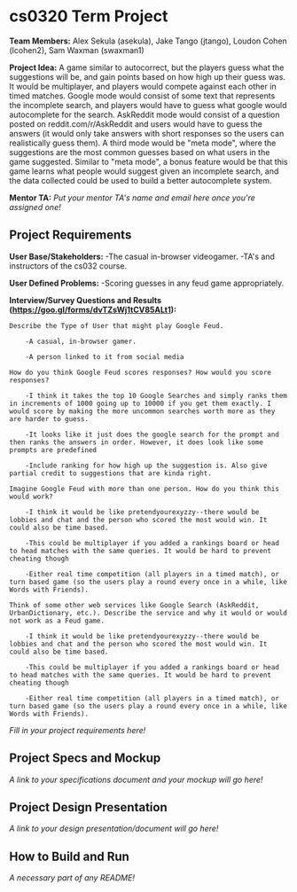 # cs0320 Term Project

**Team Members:** Alex Sekula (asekula), Jake Tango (jtango), Loudon Cohen (lcohen2), Sam Waxman (swaxman1)

**Project Idea:** A game similar to autocorrect, but the players guess what the suggestions will be, and gain points based on how high up their guess was. It would be multiplayer, and players would compete against each other in timed matches. Google mode would consist of some text that represents the incomplete search, and players would have to guess what google would autocomplete for the search. AskReddit mode would consist of a question posted on reddit.com/r/AskReddit and users would have to guess the answers (it would only take answers with short responses so the users can realistically guess them). A third mode would be "meta mode", where the suggestions are the most common guesses based on what users in the game suggested. Similar to "meta mode", a bonus feature would be that this game learns what people would suggest given an incomplete search, and the data collected could be used to build a better autocomplete system.

**Mentor TA:** _Put your mentor TA's name and email here once you're assigned one!_

## Project Requirements

**User Base/Stakeholders:**
	-The casual in-browser videogamer.
	-TA's and instructors of the cs032 course.

**User Defined Problems:**
	-Scoring guesses in any feud game appropriately. 

**Interview/Survey Questions and Results (https://goo.gl/forms/dvTZsWj1tCV85ALt1):**

	Describe the Type of User that might play Google Feud.

		-A casual, in-browser gamer.

		-A person linked to it from social media

	How do you think Google Feud scores responses? How would you score responses?

		-I think it takes the top 10 Google Searches and simply ranks them in increments of 1000 going up to 10000 if you get them exactly. I would score by making the more uncommon searches worth more as they are harder to guess.

		-It looks like it just does the google search for the prompt and then ranks the answers in order. However, it does look like some prompts are predefined

		-Include ranking for how high up the suggestion is. Also give partial credit to suggestions that are kinda right.

	Imagine Google Feud with more than one person. How do you think this would work?

		-I think it would be like pretendyourexyzzy--there would be lobbies and chat and the person who scored the most would win. It could also be time based.

		-This could be multiplayer if you added a rankings board or head to head matches with the same queries. It would be hard to prevent cheating though
		
		-Either real time competition (all players in a timed match), or turn based game (so the users play a round every once in a while, like Words with Friends).

	Think of some other web services like Google Search (AskReddit, UrbanDictionary, etc.). Describe the service and why it would or would not work as a Feud game.

		-I think it would be like pretendyourexyzzy--there would be lobbies and chat and the person who scored the most would win. It could also be time based.

		-This could be multiplayer if you added a rankings board or head to head matches with the same queries. It would be hard to prevent cheating though

		-Either real time competition (all players in a timed match), or turn based game (so the users play a round every once in a while, like Words with Friends).




_Fill in your project requirements here!_

## Project Specs and Mockup
_A link to your specifications document and your mockup will go here!_

## Project Design Presentation
_A link to your design presentation/document will go here!_

## How to Build and Run
_A necessary part of any README!_
